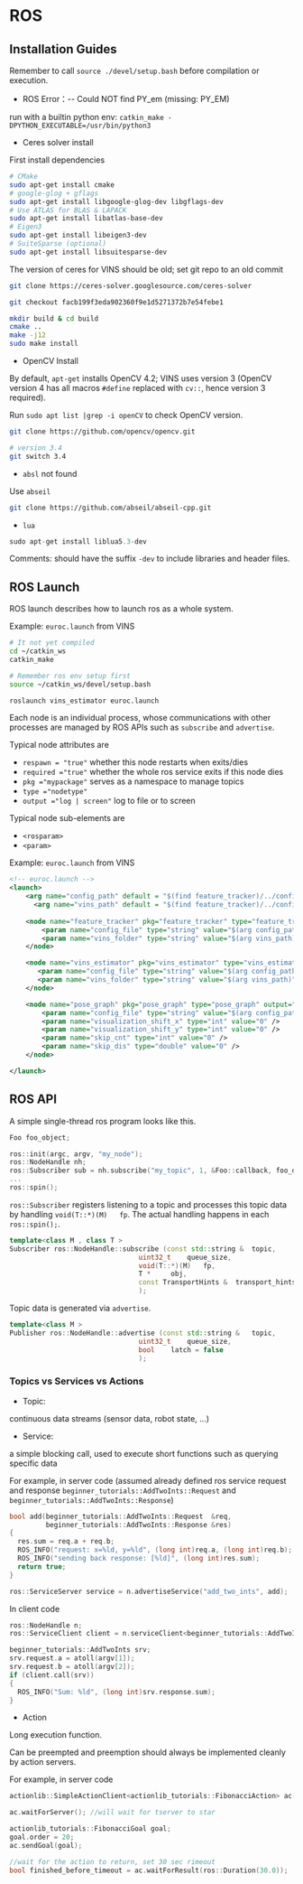 # ROS

## Installation Guides

Remember to call `source ./devel/setup.bash` before compilation or execution.

* ROS Error：-- Could NOT find PY_em (missing: PY_EM)

run with a builtin python env:
`catkin_make -DPYTHON_EXECUTABLE=/usr/bin/python3`

* Ceres solver install

First install dependencies
```bash
# CMake
sudo apt-get install cmake
# google-glog + gflags
sudo apt-get install libgoogle-glog-dev libgflags-dev
# Use ATLAS for BLAS & LAPACK
sudo apt-get install libatlas-base-dev
# Eigen3
sudo apt-get install libeigen3-dev
# SuiteSparse (optional)
sudo apt-get install libsuitesparse-dev
```

The version of ceres for VINS should be old; set git repo to an old commit
```bash
git clone https://ceres-solver.googlesource.com/ceres-solver

git checkout facb199f3eda902360f9e1d5271372b7e54febe1

mkdir build & cd build
cmake ..
make -j12
sudo make install
```

* OpenCV Install

By default, `apt-get` installs OpenCV 4.2; VINS uses version 3 (OpenCV version 4 has all macros `#define` replaced with `cv::`, hence version 3 required).

Run `sudo apt list |grep -i openCV` to check OpenCV version.

```bash
git clone https://github.com/opencv/opencv.git

# version 3.4
git switch 3.4
```

* `absl` not found

Use `abseil`

```bash
git clone https://github.com/abseil/abseil-cpp.git
```

* `lua`

```cpp
sudo apt-get install liblua5.3-dev
```
Comments: should have the suffix `-dev` to include libraries and header files.


## ROS Launch

ROS launch describes how to launch ros as a whole system.

Example: `euroc.launch` from VINS
```bash
# It not yet compiled
cd ~/catkin_ws
catkin_make

# Remember ros env setup first
source ~/catkin_ws/devel/setup.bash

roslaunch vins_estimator euroc.launch 
```

Each node is an individual process, whose communications with other processes are managed by ROS APIs such as `subscribe` and `advertise`.

Typical node attributes are
* `respawn = "true"` whether this node restarts when exits/dies
* `required ="true"` whether the whole ros service exits if this node dies
* `pkg ="mypackage"` serves as a namespace to manage topics
* `type ="nodetype"`
* `output ="log | screen"` log to file or to screen

Typical node sub-elements are
* `<rosparam>`
* `<param>`

Example: `euroc.launch` from VINS
```xml
<!-- euroc.launch -->
<launch>
    <arg name="config_path" default = "$(find feature_tracker)/../config/euroc/euroc_config.yaml" />
	  <arg name="vins_path" default = "$(find feature_tracker)/../config/../" />
    
    <node name="feature_tracker" pkg="feature_tracker" type="feature_tracker" output="log">
        <param name="config_file" type="string" value="$(arg config_path)" />
        <param name="vins_folder" type="string" value="$(arg vins_path)" />
    </node>

    <node name="vins_estimator" pkg="vins_estimator" type="vins_estimator" output="screen">
       <param name="config_file" type="string" value="$(arg config_path)" />
       <param name="vins_folder" type="string" value="$(arg vins_path)" />
    </node>

    <node name="pose_graph" pkg="pose_graph" type="pose_graph" output="screen">
        <param name="config_file" type="string" value="$(arg config_path)" />
        <param name="visualization_shift_x" type="int" value="0" />
        <param name="visualization_shift_y" type="int" value="0" />
        <param name="skip_cnt" type="int" value="0" />
        <param name="skip_dis" type="double" value="0" />
    </node>

</launch>
```

## ROS API

A simple single-thread ros program looks like this.
```cpp
Foo foo_object;

ros::init(argc, argv, "my_node");
ros::NodeHandle nh;
ros::Subscriber sub = nh.subscribe("my_topic", 1, &Foo::callback, foo_object);
...
ros::spin();
```

`ros::Subscriber` registers listening to a topic and processes this topic data by handling `void(T::*)(M) 	fp`.
The actual handling happens in each `ros::spin();`. 
```cpp
template<class M , class T >
Subscriber ros::NodeHandle::subscribe (const std::string & 	topic,
                                uint32_t 	queue_size,
                                void(T::*)(M) 	fp,
                                T * 	obj,
                                const TransportHints & 	transport_hints = TransportHints() 
                                );
```

Topic data is generated via `advertise`.
```cpp
template<class M >
Publisher ros::NodeHandle::advertise (const std::string & 	topic,
                                uint32_t 	queue_size,
                                bool 	latch = false 
                                );
```

### Topics vs Services vs Actions

* Topic:

continuous data streams (sensor data, robot state, …)

* Service:

a simple blocking call, used to execute short functions such as querying specific data

For example, in server code (assumed already defined ros service request and response `beginner_tutorials::AddTwoInts::Request` and `beginner_tutorials::AddTwoInts::Response`)
```cpp
bool add(beginner_tutorials::AddTwoInts::Request  &req,
         beginner_tutorials::AddTwoInts::Response &res)
{
  res.sum = req.a + req.b;
  ROS_INFO("request: x=%ld, y=%ld", (long int)req.a, (long int)req.b);
  ROS_INFO("sending back response: [%ld]", (long int)res.sum);
  return true;
}

ros::ServiceServer service = n.advertiseService("add_two_ints", add);
```

In client code
```cpp
ros::NodeHandle n;
ros::ServiceClient client = n.serviceClient<beginner_tutorials::AddTwoInts>("add_two_ints");

beginner_tutorials::AddTwoInts srv;
srv.request.a = atoll(argv[1]);
srv.request.b = atoll(argv[2]);
if (client.call(srv))
{
  ROS_INFO("Sum: %ld", (long int)srv.response.sum);
}
```

* Action

Long execution function.

Can be preempted and preemption should always be implemented cleanly by action servers.

For example, in server code
```cpp
actionlib::SimpleActionClient<actionlib_tutorials::FibonacciAction> ac("fibonacci", true);

ac.waitForServer(); //will wait for tserver to star

actionlib_tutorials::FibonacciGoal goal;
goal.order = 20;
ac.sendGoal(goal);

//wait for the action to return, set 30 sec rimeout
bool finished_before_timeout = ac.waitForResult(ros::Duration(30.0));
```